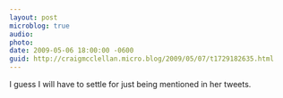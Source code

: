 ```yaml
---
layout: post
microblog: true
audio: 
photo: 
date: 2009-05-06 18:00:00 -0600
guid: http://craigmcclellan.micro.blog/2009/05/07/t1729182635.html
---
```

I guess I will have to settle for just being mentioned in her tweets.
